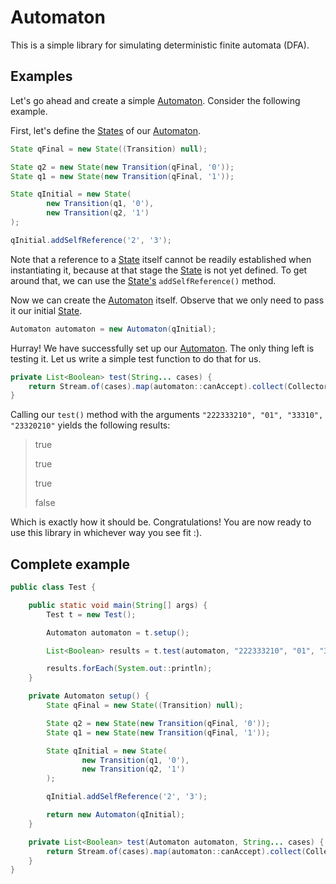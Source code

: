 # Automaton

This is a simple library for simulating deterministic finite automata (DFA).

## Examples

Let's go ahead and create a simple [Automaton](https://github.com/informatik-q2/automaton/blob/master/src/main/java/dev/daspoet/automaton/Automaton.java). Consider the following example.

First, let's define the [States](https://github.com/informatik-q2/automaton/blob/master/src/main/java/dev/daspoet/automaton/State.java) of our [Automaton](https://github.com/informatik-q2/automaton/blob/master/src/main/java/dev/daspoet/automaton/Automaton.java).

```Java
State qFinal = new State((Transition) null);

State q2 = new State(new Transition(qFinal, '0'));
State q1 = new State(new Transition(qFinal, '1'));

State qInitial = new State(
        new Transition(q1, '0'),
        new Transition(q2, '1')
);

qInitial.addSelfReference('2', '3');
```

Note that a reference to a [State](https://github.com/informatik-q2/automaton/blob/master/src/main/java/dev/daspoet/automaton/State.java) itself cannot be readily established when instantiating it, because at that stage the [State](https://github.com/informatik-q2/automaton/blob/master/src/main/java/dev/daspoet/automaton/State.java) is not yet defined. To get around that, we can use the [State's](https://github.com/informatik-q2/automaton/blob/master/src/main/java/dev/daspoet/automaton/State.java) `addSelfReference()` method.

Now we can create the [Automaton](https://github.com/informatik-q2/automaton/blob/master/src/main/java/dev/daspoet/automaton/Automaton.java) itself. Observe that we only need to pass it our initial [State](https://github.com/informatik-q2/automaton/blob/master/src/main/java/dev/daspoet/automaton/State.java).

```Java
Automaton automaton = new Automaton(qInitial);
```

Hurray! We have successfully set up our [Automaton](https://github.com/informatik-q2/automaton/blob/master/src/main/java/dev/daspoet/automaton/Automaton.java). The only thing left is testing it. Let us write a simple test function to do that for us.

```Java
private List<Boolean> test(String... cases) {
    return Stream.of(cases).map(automaton::canAccept).collect(Collectors.toList());
}
```

Calling our ```test()``` method with the arguments `"222333210", "01", "33310", "23320210"` yields the following results:

> true
>
> true
>
> true
>
> false

Which is exactly how it should be. Congratulations! You are now ready to use this library in whichever way you see fit :).

## Complete example

```Java
public class Test {

    public static void main(String[] args) {
        Test t = new Test();

        Automaton automaton = t.setup();

        List<Boolean> results = t.test(automaton, "222333210", "01", "33310", "23320210");

        results.forEach(System.out::println);
    }

    private Automaton setup() {
        State qFinal = new State((Transition) null);

        State q2 = new State(new Transition(qFinal, '0'));
        State q1 = new State(new Transition(qFinal, '1'));

        State qInitial = new State(
                new Transition(q1, '0'),
                new Transition(q2, '1')
        );

        qInitial.addSelfReference('2', '3');

        return new Automaton(qInitial);
    }

    private List<Boolean> test(Automaton automaton, String... cases) {
        return Stream.of(cases).map(automaton::canAccept).collect(Collectors.toList());
    }
}
```
